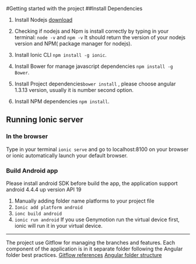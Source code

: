 #Getting started with the project
##Install Dependencies

 1. Install Nodejs [download](https://nodejs.org/download/)
 2. Checking if nodejs and Npm is install correctly by typing in your terminal:
 `node -v` and `npm -v` It should return the version of your nodejs version and NPM( package manager for nodejs).
 3. Install Ionic CLI `npm install -g ionic`.
 4. Install Bower for manage javascript dependencies 
 `npm install -g Bower`.
 
 5. Install Project dependencies`bower install` , please choose angular 1.3.13 version, usually it is number second option.
 6. Install NPM dependencies `npm install`.

## Running Ionic server
### In the browser
Type in your terminal  `ionic serve`
 and go to localhost:8100 on your browser or ionic automatically launch your default browser.
### Build Android app
Please install android SDK before build the app, the application support android 4.4.4 up version API 19
 1. Manually adding folder name platforms to your project file
 2. `Ionic add platform android`
 3. `ionc build android`
 4. `ionic run android`
If you use Genymotion run the virtual device first, ionic will run it in your virtual device.


----------
The project use Gitflow for managing the branches and features.  Each component of the application is in it separate folder following the Angular folder best practices.
[Gitflow references](https://www.atlassian.com/git/tutorials/comparing-workflows/feature-branch-workflow)
[Angular folder structure](https://scotch.io/tutorials/angularjs-best-practices-directory-structure)
	
